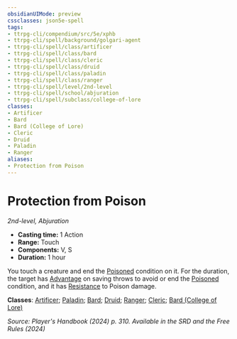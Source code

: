 ```yaml
---
obsidianUIMode: preview
cssclasses: json5e-spell
tags:
- ttrpg-cli/compendium/src/5e/xphb
- ttrpg-cli/spell/background/golgari-agent
- ttrpg-cli/spell/class/artificer
- ttrpg-cli/spell/class/bard
- ttrpg-cli/spell/class/cleric
- ttrpg-cli/spell/class/druid
- ttrpg-cli/spell/class/paladin
- ttrpg-cli/spell/class/ranger
- ttrpg-cli/spell/level/2nd-level
- ttrpg-cli/spell/school/abjuration
- ttrpg-cli/spell/subclass/college-of-lore
classes:
- Artificer
- Bard
- Bard (College of Lore)
- Cleric
- Druid
- Paladin
- Ranger
aliases:
- Protection from Poison
---
```

# Protection from Poison
*2nd-level, Abjuration*  


- **Casting time:** 1 Action
- **Range:** Touch
- **Components:** V, S
- **Duration:** 1 hour

You touch a creature and end the [Poisoned](Інструменти%20ДМ/CLI/rules/conditions.md#Poisoned) condition on it. For the duration, the target has [Advantage](Інструменти%20ДМ/CLI/rules/variant-rules/advantage-xphb.md) on saving throws to avoid or end the [Poisoned](Інструменти%20ДМ/CLI/rules/conditions.md#Poisoned) condition, and it has [Resistance](Інструменти%20ДМ/CLI/rules/variant-rules/resistance-xphb.md) to Poison damage.

**Classes**: [Artificer](Інструменти%20ДМ/CLI/lists/list-spells-classes-artificer.md); [Paladin](Інструменти%20ДМ/CLI/lists/list-spells-classes-paladin.md); [Bard](Інструменти%20ДМ/CLI/lists/list-spells-classes-bard.md); [Druid](Інструменти%20ДМ/CLI/lists/list-spells-classes-druid.md); [Ranger](Інструменти%20ДМ/CLI/lists/list-spells-classes-ranger.md); [Cleric](Інструменти%20ДМ/CLI/lists/list-spells-classes-cleric.md); [Bard (College of Lore)](Інструменти%20ДМ/CLI/lists/list-spells-classes-college-of-lore-xphb.md "subclass=XPHB;class=XPHB")

*Source: Player's Handbook (2024) p. 310. Available in the <span title='Systems Reference Document (5.2)'>SRD</span> and the Free Rules (2024)*